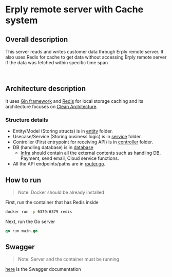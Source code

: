 
# Erply remote server with Cache system

## Overall description
This server reads and writes customer data through Erply remote server. 
It also uses Redis for cache to get data without accessing Erply remote 
server if the data was fetched within specific time span

 <br />

## Architecture description
It uses [Gin framework](https://github.com/gin-gonic/gin) and [Redis](https://github.com/go-redis/redis) for local storage caching and 
its architecture focuses on [Clean Architecture](https://blog.cleancoder.com/uncle-bob/2012/08/13/the-clean-architecture.html). <br />

### Structure details 
- Entity/Model (Storing structs) is in [entity](https://github.com/canigetyourwhatwhat/cloud_base_customer_management/tree/main/entity) folder.
- Usecase/Service (Storing business logic) is in [service](https://github.com/canigetyourwhatwhat/cloud_base_customer_management/tree/main/service) folder.
- Controller (First entrypoint for receiving API) is in [controller](https://github.com/canigetyourwhatwhat/cloud_base_customer_management/tree/main/controllers) folder.
- DB (handling database) is in [database](https://github.com/canigetyourwhatwhat/cloud_base_customer_management/tree/main/infra/database)
  - [Infra](https://github.com/canigetyourwhatwhat/cloud_base_customer_management/tree/main/infra) should contain all the external contents such as handling DB, Payment, send email, Cloud service functions.
- All the API endpoints/paths are in [router.go](https://github.com/canigetyourwhatwhat/cloud_base_customer_management/blob/main/middlewares/router.go).


## How to run
> Note: Docker should be already installed

First, run the container that has Redis inside
```sh
docker run -p 6379:6379 redis
```

Next, run the Go server
```go
go run main.go
```

## Swagger 
> Note: Server and the container must be running 

[here](http://localhost:9000/swagger/index.html) is the Swagger documentation


